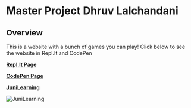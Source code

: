 # Master Project Dhruv Lalchandani

## Overview
  This is a website with a bunch of games you can play! Click below to see the website in Repl.It and CodePen

  **[Repl.It Page]()**

  **[CodePen Page]()**

  **[JuniLearning](https://app.junilearning.com/)**

  ![JuniLearning](https://res-2.cloudinary.com/crunchbase-production/image/upload/c_lpad,h_256,w_256,f_auto,q_auto:eco/gquj9pjpdqmweyk8984d)
</body>